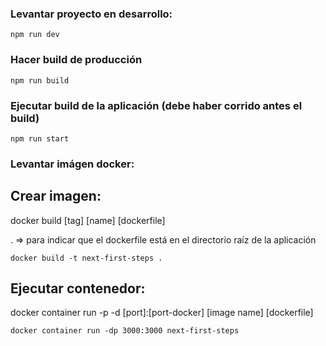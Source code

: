 ### Levantar proyecto en desarrollo:

```
npm run dev
```

### Hacer build de producción

```
npm run build
```

### Ejecutar build de la aplicación (debe haber corrido antes el build)

```
npm run start
```

### Levantar imágen docker:

## Crear imagen:

docker build [tag] [name] [dockerfile]

. => para indicar que el dockerfile está en el directorio raíz de la aplicación

```
docker build -t next-first-steps .
```

## Ejecutar contenedor:

docker container run -p -d [port]:[port-docker] [image name] [dockerfile]

```
docker container run -dp 3000:3000 next-first-steps
```

